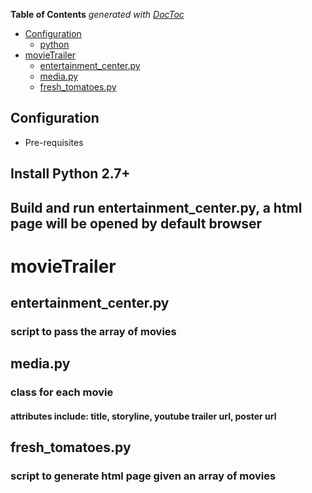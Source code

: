 <!-- START doctoc generated TOC please keep comment here to allow auto update -->
<!-- DON'T EDIT THIS SECTION, INSTEAD RE-RUN doctoc TO UPDATE -->
**Table of Contents**  *generated with [DocToc](https://github.com/thlorenz/doctoc)*
- [Configuration](#configuration)
  - [python](#python)
- [movieTrailer](#movietrailer)
  - [entertainment_center.py](#entertainment_centerpy)
  - [media.py](#mediapy)
  - [fresh_tomatoes.py](#fresh_tomatoespy)

<!-- END doctoc generated TOC please keep comment here to allow auto update -->
Configuration
-------------
* Pre-requisites
## Install Python 2.7+
## Build and run entertainment_center.py, a html page will be opened by default browser

# movieTrailer
## entertainment_center.py
### script to pass the array of movies
## media.py
### class for each movie
#### attributes include: title, storyline, youtube trailer url, poster url
## fresh_tomatoes.py
### script to generate html page given an array of movies
